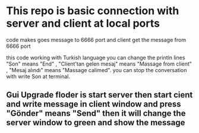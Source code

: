 # This repo is basic connection with server and client at local ports

code makes goes message to 6666 port and client get the message from 6666 port

this code working with Turkish language you can change the println lines "Son" means "End" , "Client'tan gelen mesaj" means "Massage from client" , "Mesaj alındı" means "Massage calimed".
you can stop the conversation with write Son at terminal.


## Gui Upgrade floder is start server then start cient and write message in client window and press "Gönder" means "Send" then it will change the server window to green and show the message
